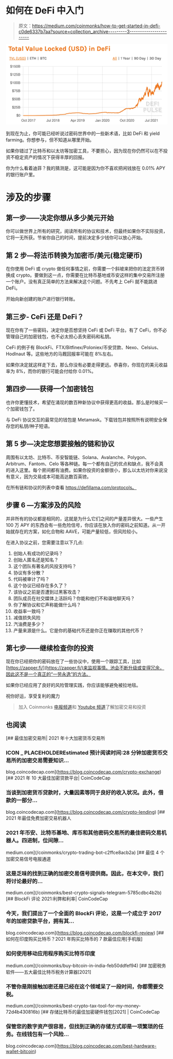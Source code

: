 # 如何在 DeFi 中入门

> 原文：<https://medium.com/coinmonks/how-to-get-started-in-defi-c0de6337b7aa?source=collection_archive---------3----------------------->

![](img/2e499049d8a68679581a69b09c92d5de.png)

到现在为止，你可能已经听说过密码世界中的一些新术语，比如 DeFi 和 yield farming。你想参与，但不知道从哪里开始。

如果你错过了比特币和以太坊等加密工具，不要担心，因为现在你仍然可以在不投资不稳定资产的情况下获得丰厚的回报。

你为什么看着迪菲？我的猜测是，这可能是因为你不喜欢把闲钱放在 0.01% APY 的银行账户里。

# 涉及的步骤

## 第一步——决定你想从多少美元开始

你可以做世界上所有的研究，阅读所有的协议和技术，但最终如果你不实际投资，它将一无所获。节省你自己的时间，提前决定多少钱你可以放心开始。

## 第 2 步—将法币转换为加密币/美元(稳定硬币)

在你使用 DeFi 或 crypto 做任何事情之前，你需要一个斜坡来把你的法定货币转换成 crypto。要做到这一点，你需要在比特币基地或币安这样的集中交易所注册一个账户。没有真正简单的方法来解决这个问题。不先考上 CeFi 就不能跳进 DeFi。

开始向新创建的账户进行银行转账。

## 第三步- CeFi 还是 DeFi？

现在你有了一些密码，决定你是否想坚持 CeFi 或 DeFi 平台。有了 CeFi，你不必管理自己的加密钱包，也不必太担心丢失密码和私钥。

CeFi 的例子有 BlockFi、FTX/Bitfinex/Poloniex/币安贷款、Nexo、Celsius、Hodlnaut 等。这些地方的马厩回报率可能在 8%左右。

如果你决定就这样走下去，那么你没有必要走得更远。恭喜你，你现在的美元收益率为 8%，而你的银行可能会付给你 0.01%。

## 第四步——获得一个加密钱包

也许你更懂技术，希望在涌现的数百种新协议中获得更高的收益。那么是时候买一个加密钱包了。

与 DeFi 协议交互的最常见的钱包是 Metamask。下载钱包并按照所有说明安全保存您的私钥/种子短语。

## 第 5 步—决定您想要接触的链和协议

周围有以太坊、比特币、币安智能链、Solana、Avalanche、Polygon、Arbitrum、Fantom、Celo 等各种链。每一个都有自己的优点和缺点，我不会真的进入这里。每个房间都有油费。如果你投资的金额很小，那么以太坊对你来说没有意义，因为交易成本可能高达数百英镑。

在所有链和协议的列表中查看 https://defillama.com/protocols。

## 步骤 6 —方案涉及的风险

并非所有的协议都是相同的，这就是为什么它们之间的产量差异很大。一些产生 100 万 APY 的东西会有一些危险信号，你应该在放入你的密码之前知道。从一开始就存在的方案，如化合物和 AAVE，可能产量较低，但风险较小。

在进入协议之前，您需要注意以下几点:

1.  创始人有成功的记录吗？
2.  创始人匿名还是知名？
3.  这个团队有著名的风投支持吗？
4.  协议有多分散？
5.  代码被审计了吗？
6.  这个协议已经存在多久了？
7.  该协议之前是否遭到过黑客攻击？
8.  团队成员在社交媒体上活跃吗？你能和他们不和谐地聊天吗？
9.  你了解协议和它声称能做什么吗？
10.  收益率一致吗？
11.  减值损失风险
12.  汽油费是多少？
13.  产量来源是什么。它是你的基础代币还是你正在赚取的其他代币？

## 第七步——继续检查你的投资

现在你已经把你的密码放在了一些协议中，使用一个跟踪工具，比如[https://zapper.fi/](https://zapper.fi/)来监视事情。池会不断升级或变得冗余，因此这不是一个真正的“一劳永逸”的方法。

如果你已经应用了良好的风险管理实践，你应该能够避免被拉地毯。

祝你好运，享受复利的魔力

> 加入 Coinmonks [电报频道](https://t.me/coincodecap)和 [Youtube 频道](https://www.youtube.com/c/coinmonks/videos)了解加密交易和投资

## 也阅读

[](https://blog.coincodecap.com/crypto-exchange) [## 最佳加密交易所| 2021 年十大加密货币交易所

### ICON _ PLACEHOLDEREstimated 预计阅读时间:28 分钟加密货币交易所的加密交易需要知识…

blog.coincodecap.com](https://blog.coincodecap.com/crypto-exchange) [](https://blog.coincodecap.com/crypto-lending) [## 2021 年 10 大最佳加密贷款平台| CoinCodeCap

### 当谈到加密货币贷款时，大量因素等同于良好的收入状况。此外，借款的一部分…

blog.coincodecap.com](https://blog.coincodecap.com/crypto-lending) [](/coinmonks/crypto-trading-bot-c2ffce8acb2a) [## 2021 年最佳免费加密交易机器人

### 2021 年币安、比特币基地、库币和其他密码交易所的最佳密码交易机器人。四进制，位间隙…

medium.com](/coinmonks/crypto-trading-bot-c2ffce8acb2a) [](/coinmonks/best-crypto-signals-telegram-5785cdbc4b2b) [## 最佳 4 个加密交易信号电报通道

### 这是乏味的找到正确的加密交易信号提供商。因此，在本文中，我们将讨论最好的…

medium.com](/coinmonks/best-crypto-signals-telegram-5785cdbc4b2b) [](https://blog.coincodecap.com/blockfi-review) [## BlockFi 评论 2021:利弊和利率| CoinCodeCap

### 今天，我们提出了一个全面的 BlockFi 评论，这是一个成立于 2017 年的加密贷款平台，拥有其…

blog.coincodecap.com](https://blog.coincodecap.com/blockfi-review) [](/coinmonks/buy-bitcoin-in-india-feb50ddfef94) [## 如何在印度购买比特币？2021 年购买比特币的 7 款最佳应用[手机版]

### 如何使用移动应用程序购买比特币印度

medium.com](/coinmonks/buy-bitcoin-in-india-feb50ddfef94) [](/coinmonks/best-crypto-tax-tool-for-my-money-72d4b430816b) [## 加密税务软件——五大最佳比特币税务计算器[2021]

### 不管你是刚接触加密还是已经在这个领域呆了一段时间，你都需要交税。

medium.com](/coinmonks/best-crypto-tax-tool-for-my-money-72d4b430816b) [](https://blog.coincodecap.com/best-hardware-wallet-bitcoin) [## 存储比特币的最佳加密硬件钱包[2021] | CoinCodeCap

### 保管您的数字资产很容易，但找到正确的存储方式却是一项繁琐的任务。在线钱包有一个风险…

blog.coincodecap.com](https://blog.coincodecap.com/best-hardware-wallet-bitcoin)